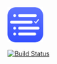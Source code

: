<img src="/web-assets/images/icon.iconset/icon_128x128@2x.png" alt="app logo" height="80">

[![Build Status](https://travis-ci.com/donavoncade/Routines.svg?branch=master)](https://travis-ci.com/donavoncade/Routines)
